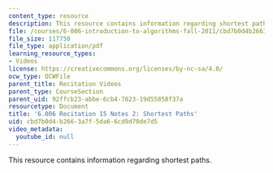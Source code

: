 ```yaml
---
content_type: resource
description: This resource contains information regarding shortest paths.
file: /courses/6-006-introduction-to-algorithms-fall-2011/cbd7b0d4b2663a7f5da66cd9d70de7d5_MIT6_006F11_rec15_alt.pdf
file_size: 117750
file_type: application/pdf
learning_resource_types:
- Videos
license: https://creativecommons.org/licenses/by-nc-sa/4.0/
ocw_type: OCWFile
parent_title: Recitation Videos
parent_type: CourseSection
parent_uid: 92ffcb23-abbe-6cb4-7823-19d55858f37a
resourcetype: Document
title: '6.006 Recitation 15 Notes 2: Shortest Paths'
uid: cbd7b0d4-b266-3a7f-5da6-6cd9d70de7d5
video_metadata:
  youtube_id: null
---
```

This resource contains information regarding shortest paths.